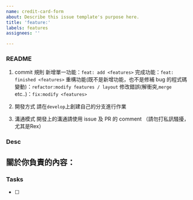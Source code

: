 ```yaml
---
name: credit-card-form
about: Describe this issue template's purpose here.
title: 'feature:'
labels: features
assignees: ''

---
```


### README

1. commit 規則
新增單一功能：`feat: add <features>`
完成功能：`feat: finished <features>`
重構功能(既不是新增功能，也不是修補 bug 的程式碼變動)：`refactor:modify features / layout`
修改錯誤(解衝突,`merge` etc..)：`fix:modify <features>`

2. 開發方式
請在`develop`上創建自己的分支進行作業

3. 溝通模式
開發上的溝通請使用 issue 及 PR 的 comment
（請勿打私訊騷擾，尤其是Rex）

### Desc
關於你負責的內容：
---

### Tasks
- [ ]
